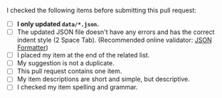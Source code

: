 I checked the following items before submitting this pull request:

- [ ] **I only updated `data/*.json`.**
- [ ] The updated JSON file doesn't have any errors and has the correct indent style (2 Space Tab). (Recommended online validator: [JSON Formatter](https://jsonformatter.curiousconcept.com))
- [ ] I placed my item at the end of the related list.
- [ ] My suggestion is not a duplicate.
- [ ] This pull request contains one item.
- [ ] My item descriptions are short and simple, but descriptive.
- [ ] I checked my item spelling and grammar.
